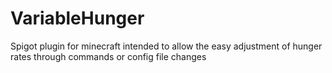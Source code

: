 # VariableHunger
Spigot plugin for minecraft intended to allow the easy adjustment of hunger rates through commands or config file changes
